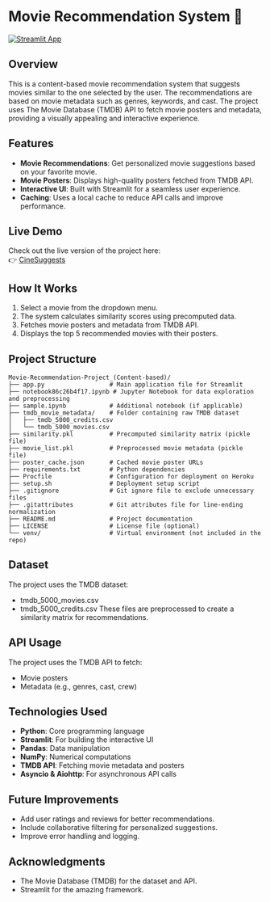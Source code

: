 # Movie Recommendation System 🎥

[![Streamlit App](https://img.shields.io/badge/Streamlit-Deployed-brightgreen)](https://cinesuggests.streamlit.app/)

## Overview
This is a content-based movie recommendation system that suggests movies similar to the one selected by the user. The recommendations are based on movie metadata such as genres, keywords, and cast. The project uses The Movie Database (TMDB) API to fetch movie posters and metadata, providing a visually appealing and interactive experience.

## Features
- **Movie Recommendations**: Get personalized movie suggestions based on your favorite movie.
- **Movie Posters**: Displays high-quality posters fetched from TMDB API.
- **Interactive UI**: Built with Streamlit for a seamless user experience.
- **Caching**: Uses a local cache to reduce API calls and improve performance.

## Live Demo
Check out the live version of the project here:  
👉 [CineSuggests](https://cinesuggests.streamlit.app/)

## How It Works
1. Select a movie from the dropdown menu.
2. The system calculates similarity scores using precomputed data.
3. Fetches movie posters and metadata from TMDB API.
4. Displays the top 5 recommended movies with their posters.

## Project Structure
```
Movie-Recommendation-Project_(Content-based)/
├── app.py                  # Main application file for Streamlit
├── notebook86c26b4f17.ipynb # Jupyter Notebook for data exploration and preprocessing
├── sample.ipynb            # Additional notebook (if applicable)
├── tmdb_movie_metadata/    # Folder containing raw TMDB dataset
│   ├── tmdb_5000_credits.csv
│   └── tmdb_5000_movies.csv
├── similarity.pkl          # Precomputed similarity matrix (pickle file)
├── movie_list.pkl          # Preprocessed movie metadata (pickle file)
├── poster_cache.json       # Cached movie poster URLs
├── requirements.txt        # Python dependencies
├── Procfile                # Configuration for deployment on Heroku
├── setup.sh                # Deployment setup script
├── .gitignore              # Git ignore file to exclude unnecessary files
├── .gitattributes          # Git attributes file for line-ending normalization
├── README.md               # Project documentation
├── LICENSE                 # License file (optional)
└── venv/                   # Virtual environment (not included in the repo)
```


## Dataset
The project uses the TMDB dataset:
* tmdb_5000_movies.csv
* tmdb_5000_credits.csv
These files are preprocessed to create a similarity matrix for recommendations.

## API Usage
The project uses the TMDB API to fetch:
- Movie posters
- Metadata (e.g., genres, cast, crew)

## Technologies Used
- **Python**: Core programming language
- **Streamlit**: For building the interactive UI
- **Pandas**: Data manipulation
- **NumPy**: Numerical computations
- **TMDB API**: Fetching movie metadata and posters
- **Asyncio & Aiohttp**: For asynchronous API calls

## Future Improvements
* Add user ratings and reviews for better recommendations.
* Include collaborative filtering for personalized suggestions.
* Improve error handling and logging.

## Acknowledgments
* The Movie Database (TMDB) for the dataset and API.
* Streamlit for the amazing framework.